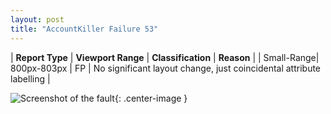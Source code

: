 ```yaml
---
layout: post
title: "AccountKiller Failure 53"
---
```

| **Report Type** | **Viewport Range** | **Classification** | **Reason** |
| Small-Range| 800px-803px | FP | No significant layout change, just coincidental attribute labelling | 

![Screenshot of the fault](../../../assets/images/AccountKiller/fault53/smallrangeWidth801.png){: .center-image }